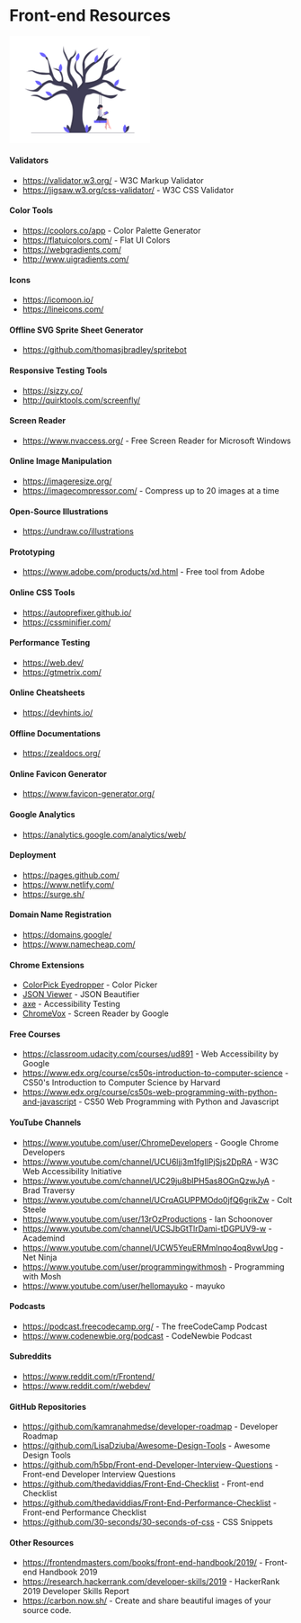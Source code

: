 # Front-end Resources

<img src="undraw_tree_swing_ub4f.png" width="250" alt="header-image">

#### Validators
- https://validator.w3.org/ - W3C Markup Validator
- https://jigsaw.w3.org/css-validator/ - W3C CSS Validator

#### Color Tools
- https://coolors.co/app - Color Palette Generator
- https://flatuicolors.com/ - Flat UI Colors
- https://webgradients.com/
- http://www.uigradients.com/

#### Icons
- https://icomoon.io/
- https://lineicons.com/

#### Offline SVG Sprite Sheet Generator
- https://github.com/thomasjbradley/spritebot

#### Responsive Testing Tools
- https://sizzy.co/
- http://quirktools.com/screenfly/

#### Screen Reader
- https://www.nvaccess.org/ - Free Screen Reader for Microsoft Windows

#### Online Image Manipulation
- https://imageresize.org/
- https://imagecompressor.com/ - Compress up to 20 images at a time

#### Open-Source Illustrations
- https://undraw.co/illustrations

#### Prototyping
- https://www.adobe.com/products/xd.html - Free tool from Adobe

#### Online CSS Tools
- https://autoprefixer.github.io/
- https://cssminifier.com/

#### Performance Testing
- https://web.dev/
- https://gtmetrix.com/

#### Online Cheatsheets
- https://devhints.io/

#### Offline Documentations
- https://zealdocs.org/

#### Online Favicon Generator
- https://www.favicon-generator.org/

#### Google Analytics
- https://analytics.google.com/analytics/web/

#### Deployment
- https://pages.github.com/
- https://www.netlify.com/
- https://surge.sh/

#### Domain Name Registration
- https://domains.google/
- https://www.namecheap.com/

#### Chrome Extensions
- [ColorPick Eyedropper](https://chrome.google.com/webstore/detail/colorpick-eyedropper/ohcpnigalekghcmgcdcenkpelffpdolg?hl=en) - Color Picker
- [JSON Viewer](https://chrome.google.com/webstore/detail/json-viewer/gbmdgpbipfallnflgajpaliibnhdgobh) - JSON Beautifier
- [axe](https://chrome.google.com/webstore/detail/axe/lhdoppojpmngadmnindnejefpokejbdd) - Accessibility Testing
- [ChromeVox](https://chrome.google.com/webstore/detail/chromevox/kgejglhpjiefppelpmljglcjbhoiplfn?hl=en) - Screen Reader by Google

#### Free Courses
- https://classroom.udacity.com/courses/ud891 - Web Accessibility by Google
- https://www.edx.org/course/cs50s-introduction-to-computer-science - CS50's Introduction to Computer Science by Harvard
- https://www.edx.org/course/cs50s-web-programming-with-python-and-javascript - CS50 Web Programming with Python and Javascript

#### YouTube Channels
- https://www.youtube.com/user/ChromeDevelopers - Google Chrome Developers
- https://www.youtube.com/channel/UCU6ljj3m1fglIPjSjs2DpRA - W3C Web Accessibility Initiative
- https://www.youtube.com/channel/UC29ju8bIPH5as8OGnQzwJyA - Brad Traversy
- https://www.youtube.com/channel/UCrqAGUPPMOdo0jfQ6grikZw - Colt Steele
- https://www.youtube.com/user/13rOzProductions - Ian Schoonover
- https://www.youtube.com/channel/UCSJbGtTlrDami-tDGPUV9-w - Academind
- https://www.youtube.com/channel/UCW5YeuERMmlnqo4oq8vwUpg - Net Ninja
- https://www.youtube.com/user/programmingwithmosh - Programming with Mosh
- https://www.youtube.com/user/hellomayuko - mayuko

#### Podcasts
- https://podcast.freecodecamp.org/ - The freeCodeCamp Podcast
- https://www.codenewbie.org/podcast - CodeNewbie Podcast

#### Subreddits
- https://www.reddit.com/r/Frontend/
- https://www.reddit.com/r/webdev/

#### GitHub Repositories
- https://github.com/kamranahmedse/developer-roadmap - Developer Roadmap
- https://github.com/LisaDziuba/Awesome-Design-Tools - Awesome Design Tools
- https://github.com/h5bp/Front-end-Developer-Interview-Questions - Front-end Developer Interview Questions
- https://github.com/thedaviddias/Front-End-Checklist - Front-end Checklist
- https://github.com/thedaviddias/Front-End-Performance-Checklist - Front-end Performance Checklist
- https://github.com/30-seconds/30-seconds-of-css - CSS Snippets

#### Other Resources
- https://frontendmasters.com/books/front-end-handbook/2019/ - Front-end Handbook 2019
- https://research.hackerrank.com/developer-skills/2019 - HackerRank 2019 Developer Skills Report
- https://carbon.now.sh/ - Create and share beautiful images of your source code.
